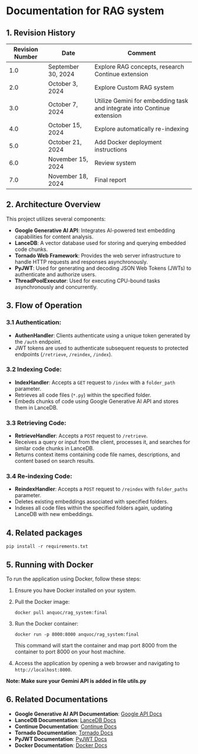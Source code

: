 # Documentation for RAG system

## 1. Revision History

| Revision Number | Date           | Comment                                               |
|-----------------|----------------|-------------------------------------------------------|
| 1.0             | September 30, 2024 | Explore RAG concepts, research Continue extension     |
| 2.0             | October 3, 2024 | Explore Custom RAG system                             |
| 3.0             | October 7, 2024 | Utilize Gemini for embedding task and integrate into Continue extension |
| 4.0             | October 15, 2024 | Explore automatically re-indexing                      |
| 5.0             | October 21, 2024 | Add Docker deployment instructions                     |
| 6.0             | November 15, 2024 | Review system                    |
| 7.0             | November 18, 2024 | Final report                  |

## 2. Architecture Overview

This project utilizes several components:

- **Google Generative AI API**: Integrates AI-powered text embedding capabilities for content analysis.
- **LanceDB**: A vector database used for storing and querying embedded code chunks.
- **Tornado Web Framework**: Provides the web server infrastructure to handle HTTP requests and responses asynchronously.
- **PyJWT**: Used for generating and decoding JSON Web Tokens (JWTs) to authenticate and authorize users.
- **ThreadPoolExecutor**: Used for executing CPU-bound tasks asynchronously and concurrently.

## 3. Flow of Operation

### 3.1 **Authentication**:
   - **AuthenHandler**: Clients authenticate using a unique token generated by the `/auth` endpoint.
   - JWT tokens are used to authenticate subsequent requests to protected endpoints (`/retrieve`, `/reindex`, `/index`).

### 3.2 **Indexing Code**:
   - **IndexHandler**: Accepts a `GET` request to `/index` with a `folder_path` parameter.
   - Retrieves all code files (`*.py`) within the specified folder.
   - Embeds chunks of code using Google Generative AI API and stores them in LanceDB.

### 3.3 **Retrieving Code**:
   - **RetrieveHandler**: Accepts a `POST` request to `/retrieve`.
   - Receives a query or input from the client, processes it, and searches for similar code chunks in LanceDB.
   - Returns context items containing code file names, descriptions, and content based on search results.

### 3.4 **Re-indexing Code**:
   - **ReindexHandler**: Accepts a `POST` request to `/reindex` with `folder_paths` parameter.
   - Deletes existing embeddings associated with specified folders.
   - Indexes all code files within the specified folders again, updating LanceDB with new embeddings.

## 4. Related packages
```
pip install -r requirements.txt
```

## 5. Running with Docker

To run the application using Docker, follow these steps:

1. Ensure you have Docker installed on your system.

2. Pull the Docker image:
   ```
   docker pull anquoc/rag_system:final
   ```

3. Run the Docker container:
   ```
   docker run -p 8000:8000 anquoc/rag_system:final
   ```

   This command will start the container and map port 8000 from the container to port 8000 on your host machine.

4. Access the application by opening a web browser and navigating to `http://localhost:8000`.

**Note: Make sure your Gemini API is added in file utils.py**

## 6. Related Documentations

- **Google Generative AI API Documentation**: [Google API Docs](https://developers.google.com/docs/api/reference/rest)
- **LanceDB Documentation**: [LanceDB Docs](https://lancedb.github.io/lancedb/)
- **Continue Documentation**: [Continue Docs](https://docs.continue.dev/customize/tutorials/custom-code-rag)
- **Tornado Documentation**: [Tornado Docs](https://www.tornadoweb.org/en/stable/index.html)
- **PyJWT Documentation**: [PyJWT Docs](https://pyjwt.readthedocs.io/en/stable/)
- **Docker Documentation**: [Docker Docs](https://docs.docker.com/)
